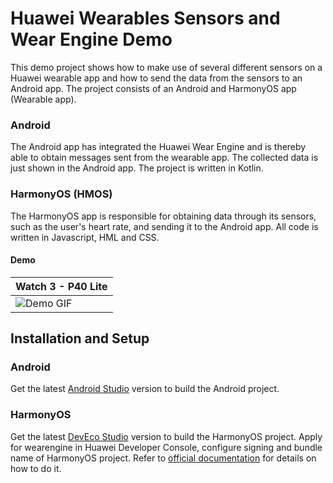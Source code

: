 # Huawei Wearables Sensors and Wear Engine Demo

This demo project shows how to make use of several different sensors on a Huawei wearable app and how to send the data from the sensors to an Android app. The project consists of an Android 
and HarmonyOS app (Wearable app). 

### Android
The Android app has integrated the Huawei Wear Engine and is thereby able to obtain messages sent from the wearable app. The collected data is just shown in the Android app.
The project is written in Kotlin.

### HarmonyOS (HMOS)
The HarmonyOS app is responsible for obtaining data through its sensors, such as the user's heart rate, and sending it to the Android app. 
All code is written in Javascript, HML and CSS. 

#### Demo



| Watch 3 - P40 Lite |
| ------ |
| ![Demo GIF](https://github.com/Muhammed55/Wearable-Sensors/blob/main/Screenshots/Watch3.gif) |

## Installation and Setup

### Android
Get the latest [Android Studio](https://developer.android.com/studio) version to build the Android project.

### HarmonyOS
Get the latest [DevEco Studio](https://developer.harmonyos.com/en/develop/deveco-studio) version to build the HarmonyOS project.
Apply for wearengine in Huawei Developer Console, configure signing and bundle name of HarmonyOS project. 
Refer to [official documentation](https://developer.huawei.com/consumer/en/doc/development/connectivity-Guides/service-introduction-0000000000018585)
for details on how to do it. 
